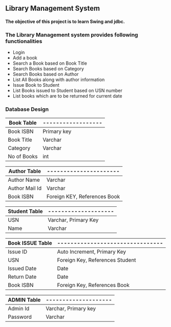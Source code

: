 ## Library Management System

#### The objective of this project is to learn Swing and jdbc.

### The Library Management system provides following functionalities

* Login
* Add a book
* Search a Book based on Book Title
* Search Books based on Category
* Search Books based on Author
* List All Books along with author information
* Issue Book to Student
* List Books issued to Student based on USN number 
* List books which are to be returned for current date

### Database Design

Book Table  | ------------------
----------- | ------------------
Book ISBN	| Primary key
Book Title	| Varchar
Category	| Varchar
No of Books	| int


Author Table	| ----------------------
------------ 	| ----------------------	 
Author Name	 	| Varchar
Author Mail Id	| Varchar
Book ISBN		| Foreign KEY, References Book

Student Table | --------------------
------------- | --------------------
USN			  | Varchar, Primary Key
Name		  | Varchar

Book ISSUE Table | --------------------------------
---------------	 | --------------------------------
Issue ID		 | Auto Increment, Primary Key
USN				 | Foreign Key, References Student
Issued Date		 | Date
Return Date		 | Date
Book ISBN		 | Foreign Key, References Book 

ADMIN Table		| --------------------
--------------- | --------------------
Admin Id		| Varchar, Primary key
Password		| Varchar

